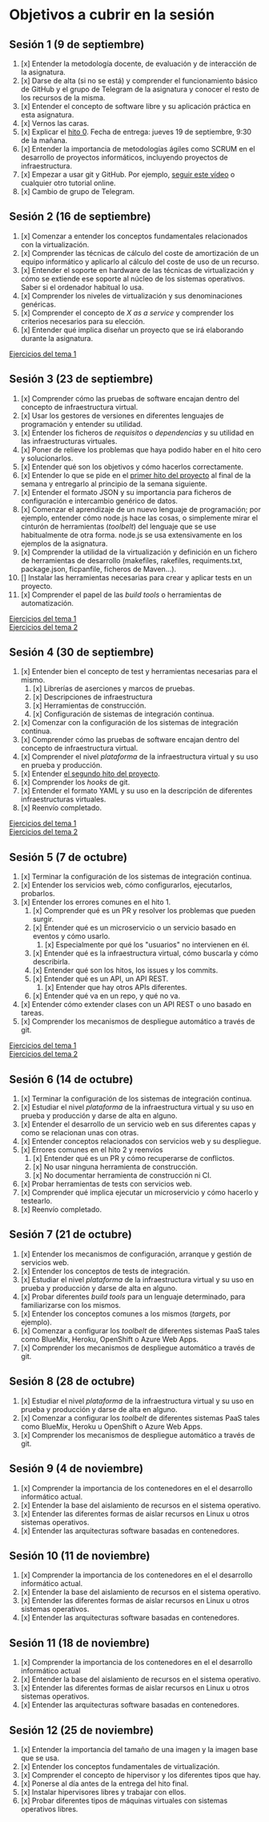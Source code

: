 # Objetivos a cubrir en la sesión

## Sesión 1 (9 de septiembre)

1. [x] Entender la metodología docente, de evaluación y de interacción de la asignatura.
2. [x] Darse de alta (si no se está) y comprender el funcionamiento básico de GitHub y el
   grupo de Telegram de la asignatura y conocer el resto de los recursos de la misma.
3. [x] Entender el concepto de software libre y su aplicación práctica en esta asignatura.
4. [x] Vernos las caras.
5. [x] Explicar el
   [hito 0](http://jj.github.io/IV/documentos/proyecto/0.Repositorio). Fecha
   de entrega: jueves 19 de septiembre, 9:30 de la mañana.
6. [x] Entender la importancia de metodologías ágiles como SCRUM en el
   desarrollo de proyectos informáticos, incluyendo proyectos de
   infraestructura.
7. [x] Empezar a usar git y GitHub. Por
   ejemplo,
   [seguir este vídeo](https://www.youtube.com/watch?v=gmXyJI01qa8) o
   cualquier otro tutorial online.
8. [x] Cambio de grupo de Telegram.

## Sesión 2 (16 de septiembre)

1. [x] Comenzar a entender los conceptos fundamentales relacionados con la virtualización.
2. [x] Comprender las técnicas de cálculo del coste de amortización de un equipo informático y aplicarlo al cálculo del coste de uso de un recurso.
3. [x] Entender el soporte en hardware de las técnicas de virtualización y cómo se extiende ese soporte al núcleo de los sistemas operativos. Saber si el ordenador habitual lo usa.
4. [x] Comprender los niveles de virtualización y sus denominaciones genéricas.
5. [x] Comprender el concepto de *X as a service* y comprender los criterios necesarios para su elección.
6. [x] Entender qué implica diseñar un proyecto que se irá elaborando durante la asignatura.

[Ejercicios del tema 1](https://github.com/nazaretrogue/Ejercicios-IV/blob/master/Tema1.md)

## Sesión 3 (23 de septiembre)

1. [x] Comprender cómo las pruebas de software encajan dentro del concepto de infraestructura virtual.
2. [x] Usar los gestores de versiones en diferentes lenguajes de programación y entender su utilidad.
3. [x] Entender los ficheros de *requisitos* o *dependencias* y su utilidad en las infraestructuras virtuales.
4. [x] Poner de relieve los problemas que haya podido haber en el hito cero y solucionarlos.
5. [x] Entender qué son los objetivos y cómo hacerlos correctamente.
6. [x] Entender lo que se pide en el [primer hito del proyecto](http://jj.github.io/IV/documentos/proyecto/1.Infraestructura) al final de la semana y entregarlo al principio de la semana siguiente.
7. [x] Entender el formato JSON y su importancia para ficheros de
  configuración e intercambio genérico de datos.
8. [x] Comenzar el aprendizaje de un nuevo lenguaje de programación; por ejemplo,
  entender cómo node.js hace las cosas, o simplemente mirar el
  cinturón de herramientas (*toolbelt*) del lenguaje que se use habitualmente de
  otra forma. node.js se usa extensivamente en los ejemplos de la asignatura.
9. [x] Comprender la utilidad de la virtualización y definición en un
  fichero de herramientas de desarrollo (makefiles, rakefiles, requiments.txt, package.json, ficpanfile, ficheros de Maven...).
10. [] Instalar las herramientas necesarias para crear y aplicar tests en
  un proyecto.
11. [x] Comprender el papel de las *build tools* o herramientas de
  automatización.

[Ejercicios del tema 1](https://github.com/nazaretrogue/Ejercicios-IV/blob/master/Tema1.md)  
[Ejercicios del tema 2](https://github.com/nazaretrogue/Ejercicios-IV/blob/master/Tema2.md)

## Sesión 4 (30 de septiembre)

1. [x] Entender bien el concepto de test y herramientas necesarias para el mismo.
   1. [x] Librerías de aserciones y marcos de pruebas.
   2. [x] Descripciones de infraestructura
   3. [x] Herramientas de construcción.
   4. [x] Configuración de sistemas de integración continua.
2. [x] Comenzar con la configuración de los sistemas de integración continua.   
3. [x] Comprender cómo las pruebas de software encajan dentro del concepto de infraestructura virtual.
4. [x] Comprender el nivel *plataforma* de la infraestructura virtual y su uso en prueba y producción.
5. [x] Entender [el segundo hito del proyecto](http://jj.github.io/IV/documentos/proyecto/2.CI).
6. [x] Comprender los *hooks* de git.
7. [x] Entender el formato YAML y su uso en la descripción de diferentes infraestructuras virtuales.
8. [x] Reenvío completado.

[Ejercicios del tema 1](https://github.com/nazaretrogue/Ejercicios-IV/blob/master/Tema1.md)  
[Ejercicios del tema 2](https://github.com/nazaretrogue/Ejercicios-IV/blob/master/Tema2.md)

## Sesión 5 (7 de octubre)

1. [x] Terminar la configuración de los sistemas de integración continua.
2. [x] Entender los servicios web, cómo configurarlos, ejecutarlos, probarlos.
3. [x] Entender los errores comunes en el hito 1.
    1. [x] Comprender qué es un PR y resolver los problemas que pueden surgir.
    2. [x] Entender qué es un microservicio o un servicio basado en eventos y cómo usarlo.
        1. [x] Especialmente por qué los "usuarios" no intervienen en él.
    4. [x] Entender qué es la infraestructura virtual, cómo buscarla y cómo describirla.
    5. [x] Entender qué son los hitos, los issues y los commits.
    6. [x] Entender qué es un API, un API REST.
        1. [x] Entender que hay otros APIs diferentes.
    7. [x] Entender qué va en un repo, y qué no va.
4. [x] Entender cómo extender clases con un API REST o uno basado en tareas.
5. [x] Comprender los mecanismos de despliegue automático a través de git.

[Ejercicios del tema 1](https://github.com/nazaretrogue/Ejercicios-IV/blob/master/Tema1.md)  
[Ejercicios del tema 2](https://github.com/nazaretrogue/Ejercicios-IV/blob/master/Tema2.md)

## Sesión 6 (14 de octubre)

1. [x] Terminar la configuración de los sistemas de integración continua.
2. [x] Estudiar el nivel *plataforma* de la infraestructura virtual y su uso en prueba y producción y darse de alta en alguno.
3. [x] Entender el desarrollo de un servicio web en sus diferentes capas y como se relacionan unas con otras.
4. [x] Entender conceptos relacionados con servicios web y su despliegue.
5. [x] Errores comunes en el hito 2 y reenvíos
    1. [x] Entender qué es un PR y cómo recuperarse de conflictos.
    2. [x] No usar ninguna herramienta de construcción.
    3. [x] No documentar herramienta de construcción ni CI.
6. [x] Probar herramientas de tests con servicios web.
7. [x] Comprender qué implica ejecutar un microservicio y cómo hacerlo y testearlo.
8. [x] Reenvío completado.

## Sesión 7 (21 de octubre)

1. [x] Entender los mecanismos de configuración, arranque y gestión de servicios web.
2. [x] Entender los conceptos de tests de integración.
3. [x] Estudiar el nivel *plataforma* de la infraestructura virtual y su uso en prueba y producción y darse de alta en alguno.
4. [x] Probar diferentes *build tools* para un lenguaje determinado, para familiarizarse con los mismos.
5. [x] Entender los conceptos comunes a los mismos (*targets*, por ejemplo).
6. [x] Comenzar a configurar los *toolbelt* de diferentes sistemas PaaS tales como BlueMix, Heroku, OpenShift o Azure Web Apps.
7. [x] Comprender los mecanismos de despliegue automático a través de git.

## Sesión 8 (28 de octubre)

1. [x] Estudiar el nivel *plataforma* de la infraestructura virtual y su uso en prueba y producción y darse de alta en alguno.
2. [x] Comenzar a configurar los *toolbelt* de diferentes sistemas PaaS tales como BlueMix, Heroku u OpenShift o Azure Web Apps.
3. [x] Comprender los mecanismos de despliegue automático a través de git.

## Sesión 9 (4 de noviembre)

1. [x] Comprender la importancia de los contenedores en el el desarrollo informático actual.
2. [x] Entender la base del aislamiento de recursos en el sistema operativo.
3. [x] Entender las diferentes formas de aislar recursos en Linux u otros sistemas operativos.
4. [x] Entender las arquitecturas software basadas en contenedores.

## Sesión 10 (11 de noviembre)

1. [x] Comprender la importancia de los contenedores en el el desarrollo informático
actual.
2. [x] Entender la base del aislamiento de recursos en el sistema operativo.
3. [x] Entender las diferentes formas de aislar recursos en Linux u otros sistemas operativos.
4. [x] Entender las arquitecturas software basadas en contenedores.

## Sesión 11 (18 de noviembre)

1. [x] Comprender la importancia de los contenedores en el el desarrollo informático actual
2. [x] Entender la base del aislamiento de recursos en el sistema operativo.
3. [x] Entender las diferentes formas de aislar recursos en Linux u otros sistemas operativos.
4. [x] Entender las arquitecturas software basadas en contenedores.

## Sesión 12 (25 de noviembre)

1. [x] Entender la importancia del tamaño de una imagen y la imagen base que se usa.
2. [x] Entender los conceptos fundamentales de virtualización.
3. [x] Comprender el concepto de hipervisor y los diferentes tipos que hay.
4. [x] Ponerse al día antes de la entrega del hito final.
5. [x] Instalar hipervisores libres y trabajar con ellos.
6. [x] Probar diferentes tipos de máquinas virtuales con sistemas operativos libres.
